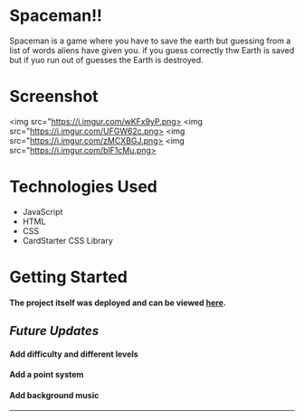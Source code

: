 # Spaceman!!
Spaceman is a game where you have to save the earth but guessing from a list of words aliens have given you. if you guess correctly thw Earth is saved but if yuo run out of guesses the Earth is destroyed.

# Screenshot

<img src="https://i.imgur.com/wKFx9yP.png>
<img src="https://i.imgur.com/UFGW62c.png>
<img src="https://i.imgur.com/zMCXBGJ.png>
<img src="https://i.imgur.com/blF1cMu.png>


# Technologies Used

- JavaScript
- HTML
- CSS
- CardStarter CSS Library

# Getting Started

#### The project itself was deployed and can be viewed [here](https://nanivile.github.io/Project-1-Spaceman/).

## ***Future Updates***
#### Add difficulty and different levels
#### Add a point system
#### Add background music 
***